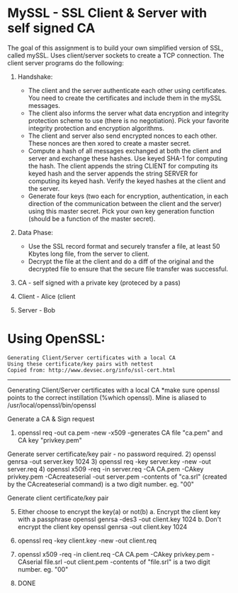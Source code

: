 MySSL - SSL Client &amp; Server with self signed CA
=====

The goal of this assignment is to build your own simplified version of SSL, called mySSL.
Uses client/server sockets to create a TCP connection.
The client server programs do the following:

1.  Handshake:

    * The client and the server authenticate each other using certificates. You need to create the
    certificates and include them in the mySSL messages.
    * The client also informs the server what data encryption and integrity protection scheme to use
    (there is no negotiation). Pick your favorite integrity protection and encryption algorithms.
    * The client and server also send encrypted nonces to each other. These nonces are then xored
    to create a master secret.
    * Compute a hash of all messages exchanged at both the client and server and exchange these
    hashes. Use keyed SHA-1 for computing the hash. The client appends the string CLIENT for
    computing its keyed hash and the server appends the string SERVER for computing its keyed
    hash. Verify the keyed hashes at the client and the server.
    * Generate four keys (two each for encryption, authentication, in each direction of the
    communication between the client and the server) using this master secret. Pick your own key
    generation function (should be a function of the master secret).

2.  Data Phase:

    * Use the SSL record format and securely transfer a file, at least 50 Kbytes long file, from the
    server to client.
    * Decrypt the file at the client and do a diff of the original and the decrypted file to ensure that
    the secure file transfer was successful.



1. CA - self signed with a private key (proteced by a pass)
1. Client - Alice (client
2. Server - Bob


Using OpenSSL:
=====

    Generating Client/Server certificates with a local CA
    Using these certificate/key pairs with nettest
    Copied from: http://www.devsec.org/info/ssl-cert.html

****************************************************************************
Generating Client/Server certificates with a local CA
*make sure openssl points to the correct instillation (%which openssl).  Mine is aliased to /usr/local/openssl/bin/openssl

Generate a CA & Sign request
1)    openssl req -out ca.pem -new -x509
      -generates CA file "ca.pem" and CA key "privkey.pem"

Generate server certificate/key pair
      - no password required.
2)    openssl genrsa -out server.key 1024
3)    openssl req -key server.key -new -out server.req
4)    openssl x509 -req -in server.req -CA CA.pem -CAkey privkey.pem -CAcreateserial -out server.pem
       -contents of "ca.srl" (created by the CAcreateserial command) is a two digit number.  eg. "00"

Generate client certificate/key pair

5)    Either choose to encrypt the key(a) or not(b)
        a. Encrypt the client key with a passphrase
            openssl genrsa -des3 -out client.key 1024
        b. Don't encrypt the client key
            openssl genrsa -out client.key 1024
6)    openssl req -key client.key -new -out client.req
7)    openssl x509 -req -in client.req -CA CA.pem -CAkey privkey.pem -CAserial file.srl -out client.pem
        -contents of "file.srl" is a two digit number.  eg. "00"

8)    DONE